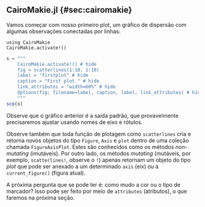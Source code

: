 ## CairoMakie.jl {#sec:cairomakie}

Vamos começar com nosso primeiro plot, um gráfico de dispersão com algumas observações conectadas por linhas:

```
using CairoMakie
CairoMakie.activate!()
```

```jl
s = """
    CairoMakie.activate!() # hide
    fig = scatterlines(1:10, 1:10)
    label = "firstplot" # hide
    caption = "First plot." # hide
    link_attributes = "width=60%" # hide
    Options(fig; filename=label, caption, label, link_attributes) # hide
    """
sco(s)
```

Observe que o gráfico anterior é a saída padrão, que provavelmente precisaremos ajustar usando nomes de eixo e rótulos.

Observe também que toda função de plotagem como `scatterlines` cria e retorna novos objetos do tipo `Figure`, `Axis` e `plot` dentro de uma coleção chamada `FigureAxisPlot`.
Estes são conhecidos como os métodos _non-mutating_ (imutáveis).
Por outro lado, os métodos _mutating_ (mutáveis, por exemplo, `scatterlines!`, observe o `!`) apenas retornam um objeto do tipo _plot_ que pode ser anexado a um determinado `axis` (eix) ou à `current_figure()` (figura atual).

A próxima pergunta que se pode ter é: como mudo a cor ou o tipo de marcador?
Isso pode ser feito por meio de `attributes` (atributos), o que faremos na próxima seção.

